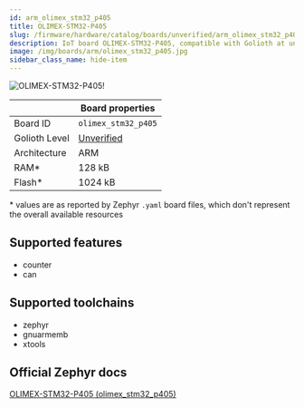 ```yaml
---
id: arm_olimex_stm32_p405
title: OLIMEX-STM32-P405
slug: /firmware/hardware/catalog/boards/unverified/arm_olimex_stm32_p405
description: IoT board OLIMEX-STM32-P405, compatible with Golioth at unverified level.
image: /img/boards/arm/olimex_stm32_p405.jpg
sidebar_class_name: hide-item
---
```


[//]: # (This is an auto-generated file, do not edit! Changes to it will be lost upon re-generation)

![OLIMEX-STM32-P405!](/img/boards/arm/olimex_stm32_p405.jpg "OLIMEX-STM32-P405")

|                | Board properties     |
| -------------  | -------------------- |
| Board ID       | `olimex_stm32_p405` |
| Golioth Level  | [Unverified](/firmware/hardware#unverified-boards) |
| Architecture   | ARM |
| RAM*           | 128 kB |
| Flash*         | 1024 kB |

\* values are as reported by Zephyr `.yaml` board files, which don't represent the overall available resources



## Supported features

* counter
* can

## Supported toolchains

* zephyr
* gnuarmemb
* xtools

## Official Zephyr docs

[OLIMEX-STM32-P405 (olimex_stm32_p405)](https://docs.zephyrproject.org/3.6.0/boards/arm/olimex_stm32_p405/doc/index.html)
